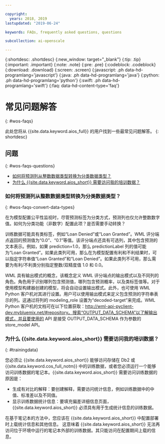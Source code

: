 ```yaml
---

copyright:
  years: 2018, 2019
lastupdated: "2019-06-24"

keywords: FAQs, frequently asked questions, questions

subcollection: ai-openscale

---
```


{:shortdesc: .shortdesc}
{:new_window: target="_blank"}
{:tip: .tip}
{:important: .important}
{:note: .note}
{:pre: .pre}
{:codeblock: .codeblock}
{:download: .download}
{:screen: .screen}
{:javascript: .ph data-hd-programlang='javascript'}
{:java: .ph data-hd-programlang='java'}
{:python: .ph data-hd-programlang='python'}
{:swift: .ph data-hd-programlang='swift'}
{:faq: data-hd-content-type='faq'}

# 常见问题解答
{: #wos-faqs}

此处您将从 {{site.data.keyword.aios_full}} 的用户找到一些最常见问题解答。
{: shortdesc}

## 问题
{: #wos-faqs-questions}

- [如何将预测列从整数数据类型转换为分类数据类型？](#wos-faqs-convert-data-types)
- [为什么 {{site.data.keyword.aios_short}} 需要访问我的培训数据？](#trainingdata)

### 如何将预测列从整数数据类型转换为分类数据类型？
{: #wos-faqs-convert-data-types}

在为模型配置公平性监视时，尽管预测标签为分类方式，预测列也仅允许整数数字值。如何为分类功能（非数字）配置此项？是否需要手动转换？ 

训练数据可能具有类标签，例如“Loan Denied”或“Loan Granted”。WML 评分端点返回的预测值为“0.0”、“0.1”等值。该评分端点还具有可选列，其中包含预测的文本表示。例如，如果 prediction=1.0，那么 predictionLabel 列的值可能为“Loan Granted”。如果此类列可用，那么在为模型配置有利和不利结果时，可以指定字符串值“Loan Granted”和“Loan Denied”。如果此类列不可用，那么需要为有利/不利类分别指定整数/双精度值 1.0 和 0.0。

WML 具有输出模式的概念，该概念定义 WML 评分端点的输出模式以及不同列的角色。角色用于识别哪列包含预测值，哪列包含预测概率，以及类标签值等。对于使用模型构建器创建的模型，将会自动设置输出模式。此外，也可使用 WML Python 客户机对其进行设置。用户可以使用输出模式来定义包含预测的字符串表示的列。这通过将列的 modeling_role 设置为“decoded-target”来完成。WML Python 客户机的文档可在以下位置获取：http://wml-api-pyclient-dev.mybluemix.net/#repository。搜索“OUTPUT_DATA_SCHEMA”以了解输出模式，并且要使用的 API 是接受 OUTPUT_DATA_SCHEMA 作为参数的 store_model API。

### 为什么 {{site.data.keyword.aios_short}} 需要访问我的培训数据？
{: #trainingdata}

您必须让 {{site.data.keyword.aios_short}} 能够访问存储在 Db2 或 {{site.data.keyword.cos_full_notm}} 中的训练数据，或者您必须运行一个能够访问训练数据的笔记本。{{site.data.keyword.aios_short}} 需要访问训练数据的原因是：

- 生成有对比的解释：要创建解释，需要访问统计信息，例如训练数据中的中值、标准差以及不同值。
- 显示训练数据统计信息：要填充偏差详细信息页面，{{site.data.keyword.aios_short}} 必须具有用于生成统计信息的训练数据。

<!---
- To compute drift: Training data is required to build the drift detection model.
- To identify and suggest features to monitor for fairness: {{site.data.keyword.aios_short}} needs access to training data to suggest reference and monitored ranges.
--->

在基于笔记本的方法中，您应该在 {{site.data.keyword.aios_short}} 中配置部署时上载统计信息和其他信息。 这意味着 {{site.data.keyword.aios_short}} 无法再访问位于环境中运行的笔记本外部的训练数据。其只能访问在配置期间上载的信息。


